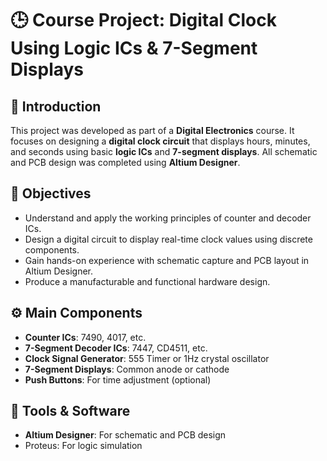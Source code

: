 # 🕒 Course Project: Digital Clock Using Logic ICs & 7-Segment Displays

## 📌 Introduction
This project was developed as part of a **Digital Electronics** course. It focuses on designing a **digital clock circuit** that displays hours, minutes, and seconds using basic **logic ICs** and **7-segment displays**. All schematic and PCB design was completed using **Altium Designer**.

## 🎯 Objectives

- Understand and apply the working principles of counter and decoder ICs.
- Design a digital circuit to display real-time clock values using discrete components.
- Gain hands-on experience with schematic capture and PCB layout in Altium Designer.
- Produce a manufacturable and functional hardware design.

## ⚙️ Main Components

- **Counter ICs**: 7490, 4017, etc.
- **7-Segment Decoder ICs**: 7447, CD4511, etc.
- **Clock Signal Generator**: 555 Timer or 1Hz crystal oscillator
- **7-Segment Displays**: Common anode or cathode
- **Push Buttons**: For time adjustment (optional)

## 🧰 Tools & Software

- **Altium Designer**: For schematic and PCB design
- Proteus: For logic simulation

